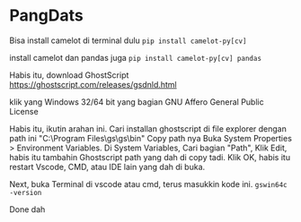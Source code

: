 # PangDats
Bisa install camelot di terminal dulu
`pip install camelot-py[cv]`

install camelot dan pandas juga
`pip install camelot-py[cv] pandas`

Habis itu, download GhostScript
https://ghostscript.com/releases/gsdnld.html

klik yang Windows 32/64 bit yang bagian GNU Affero General Public License

Habis itu, ikutin arahan ini.
Cari installan ghostscript di file explorer dengan path ini "C:\Program Files\gs\gs<version>\bin"
Copy path nya
Buka System Properties > Environment Variables.
Di System Variables, Cari bagian "Path", Klik Edit, habis itu tambahin Ghostscript path yang dah di copy tadi.
Klik OK, habis itu restart Vscode, CMD, atau IDE lain yang dah di buka.

Next, buka Terminal di vscode atau cmd, terus masukkin kode ini.
`gswin64c -version`

Done dah
